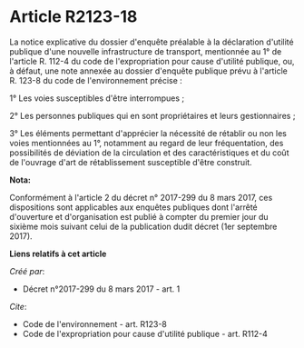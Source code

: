 # Article R2123-18

La notice explicative du dossier d'enquête préalable à la déclaration d'utilité publique d'une nouvelle infrastructure de
transport, mentionnée au 1° de l'article R. 112-4 du code de l'expropriation pour cause d'utilité publique, ou, à défaut, une
note annexée au dossier d'enquête publique prévu à l'article R. 123-8 du code de l'environnement précise :

1° Les voies susceptibles d'être interrompues ;

2° Les personnes publiques qui en sont propriétaires et leurs gestionnaires ;

3° Les éléments permettant d'apprécier la nécessité de rétablir ou non les voies mentionnées au 1°, notamment au regard de
leur fréquentation, des possibilités de déviation de la circulation et des caractéristiques et du coût de l'ouvrage d'art de
rétablissement susceptible d'être construit.

**Nota:**

Conformément à l'article 2 du décret n° 2017-299 du 8 mars 2017, ces dispositions sont applicables aux enquêtes publiques
dont l'arrêté d'ouverture et d'organisation est publié à compter du premier jour du sixième mois suivant celui de la
publication dudit décret (1er septembre 2017).

**Liens relatifs à cet article**

_Créé par_:

  - Décret n°2017-299 du 8 mars 2017 - art. 1

_Cite_:

  - Code de l'environnement - art. R123-8
  - Code de l'expropriation pour cause d'utilité publique - art. R112-4
